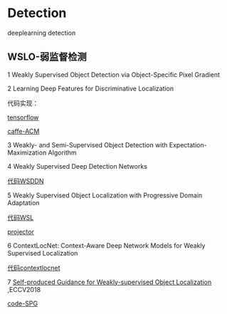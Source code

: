 # Detection
deeplearning detection

## WSLO-弱监督检测
1 Weakly Supervised Object Detection via Object-Specific Pixel Gradient

2 Learning Deep Features for Discriminative Localization

代码实现：

[tensorflow](https://github.com/jazzsaxmafia/Weakly_detector)

[caffe-ACM](https://github.com/metalbubble/CAM)

3 Weakly- and Semi-Supervised Object Detection with Expectation-Maximization Algorithm

4 Weakly Supervised Deep Detection Networks

[代码WSDDN](https://github.com/hbilen/WSDDN)

5 Weakly Supervised Object Localization with Progressive Domain Adaptation

[代码WSL](https://github.com/jbhuang0604/WSL)

[projector](https://sites.google.com/site/lidonggg930/wsl)

6 ContextLocNet: Context-Aware Deep Network Models for Weakly Supervised Localization

[代码contextlocnet](https://github.com/vadimkantorov/contextlocnet)

7 [Self-produced Guidance for Weakly-supervised Object Localization](https://arxiv.org/abs/1807.08902v1) ,ECCV2018

[code-SPG](https://github.com/xiaomengyc/SPG)


